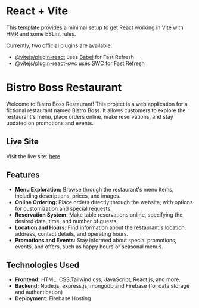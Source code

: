 # React + Vite

This template provides a minimal setup to get React working in Vite with HMR and
some ESLint rules.

Currently, two official plugins are available:

- [@vitejs/plugin-react](https://github.com/vitejs/vite-plugin-react/blob/main/packages/plugin-react/README.md)
  uses [Babel](https://babeljs.io/) for Fast Refresh
- [@vitejs/plugin-react-swc](https://github.com/vitejs/vite-plugin-react-swc)
  uses [SWC](https://swc.rs/) for Fast Refresh

# Bistro Boss Restaurant

Welcome to Bistro Boss Restaurant! This project is a web application for a
fictional restaurant named Bistro Boss. It allows customers to explore the
restaurant's menu, place orders online, make reservations, and stay updated on
promotions and events.

## Live Site

Visit the live site: [here](https://bistro-boss-restaurant.web.app/).

## Features

- **Menu Exploration:** Browse through the restaurant's menu items, including
  descriptions, prices, and images.
- **Online Ordering:** Place orders directly through the website, with options
  for customization and special requests.
- **Reservation System:** Make table reservations online, specifying the desired
  date, time, and number of guests.
- **Location and Hours:** Find information about the restaurant's location,
  address, contact details, and operating hours.
- **Promotions and Events:** Stay informed about special promotions, events, and
  offers, such as happy hours or seasonal menus.

## Technologies Used

- **Frontend:** HTML, CSS,Tailwind css, JavaScript, React.js, and more.
- **Backend:** Node.js, express.js, mongodb and Firebase (for data storage and
  authentication)
- **Deployment:** Firebase Hosting

